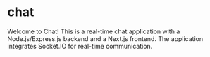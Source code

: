 # chat
Welcome to Chat! This is a real-time chat application with a Node.js/Express.js backend and a Next.js frontend. The application integrates Socket.IO for real-time communication.
